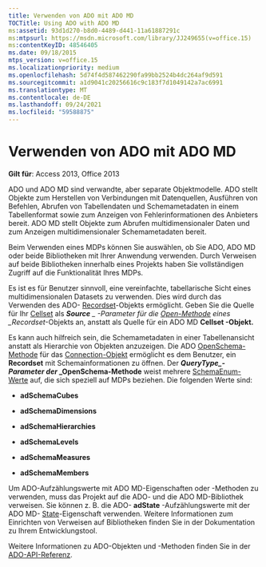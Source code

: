 ```yaml
---
title: Verwenden von ADO mit ADO MD
TOCTitle: Using ADO with ADO MD
ms:assetid: 93d1d270-b8d0-4489-d441-11a61887291c
ms:mtpsurl: https://msdn.microsoft.com/library/JJ249655(v=office.15)
ms:contentKeyID: 48546405
ms.date: 09/18/2015
mtps_version: v=office.15
ms.localizationpriority: medium
ms.openlocfilehash: 5d74f4d587462290fa99bb2524b4dc264af9d591
ms.sourcegitcommit: a1d9041c20256616c9c183f7d1049142a7ac6991
ms.translationtype: MT
ms.contentlocale: de-DE
ms.lasthandoff: 09/24/2021
ms.locfileid: "59588875"
---
```

# <a name="using-ado-with-ado-md"></a>Verwenden von ADO mit ADO MD


**Gilt für**: Access 2013, Office 2013

ADO und ADO MD sind verwandte, aber separate Objektmodelle. ADO stellt Objekte zum Herstellen von Verbindungen mit Datenquellen, Ausführen von Befehlen, Abrufen von Tabellendaten und Schemametadaten in einem Tabellenformat sowie zum Anzeigen von Fehlerinformationen des Anbieters bereit. ADO MD stellt Objekte zum Abrufen multidimensionaler Daten und zum Anzeigen multidimensionaler Schemametadaten bereit.

Beim Verwenden eines MDPs können Sie auswählen, ob Sie ADO, ADO MD oder beide Bibliotheken mit Ihrer Anwendung verwenden. Durch Verweisen auf beide Bibliotheken innerhalb eines Projekts haben Sie vollständigen Zugriff auf die Funktionalität Ihres MDPs.

Es ist es für Benutzer sinnvoll, eine vereinfachte, tabellarische Sicht eines multidimensionalen Datasets zu verwenden. Dies wird durch das Verwenden des ADO- [Recordset](recordset-object-ado.md)-Objekts ermöglicht. Geben Sie die Quelle für Ihr [Cellset](cellset-object-ado-md.md) als ***Source** _ -Parameter für die [Open-Methode](open-method-ado-recordset.md) eines _*Recordset**-Objekts an, anstatt als Quelle für ein ADO MD **Cellset -Objekt.**

Es kann auch hilfreich sein, die Schemametadaten in einer Tabellenansicht anstatt als Hierarchie von Objekten anzuzeigen. Die ADO [OpenSchema-Methode](openschema-method-ado.md) für das [Connection-Objekt](connection-object-ado.md) ermöglicht es dem Benutzer, ein **Recordset** mit Schemainformationen zu öffnen. Der **_QueryType_*_-Parameter der* _OpenSchema-Methode** weist mehrere [SchemaEnum-Werte](schemaenum.md) auf, die sich speziell auf MDPs beziehen. Die folgenden Werte sind:

  - **adSchemaCubes**

  - **adSchemaDimensions**

  - **adSchemaHierarchies**

  - **adSchemaLevels**

  - **adSchemaMeasures**

  - **adSchemaMembers**

Um ADO-Aufzählungswerte mit ADO MD-Eigenschaften oder -Methoden zu verwenden, muss das Projekt auf die ADO- und die ADO MD-Bibliothek verweisen. Sie können z. B. die ADO- **adState** -Aufzählungswerte mit der ADO MD- [State](state-property-ado-md.md)-Eigenschaft verwenden. Weitere Informationen zum Einrichten von Verweisen auf Bibliotheken finden Sie in der Dokumentation zu Ihrem Entwicklungstool.

Weitere Informationen zu ADO-Objekten und -Methoden finden Sie in der [ADO-API-Referenz](ado-api-reference.md).

